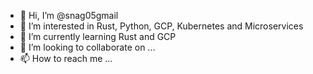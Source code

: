 - 👋 Hi, I’m @snag05gmail
- 👀 I’m interested in Rust, Python, GCP, Kubernetes and Microservices
- 🌱 I’m currently learning Rust and GCP
- 💞️ I’m looking to collaborate on ...
- 📫 How to reach me ...

<!---
snag05gmail/snag05gmail is a ✨ special ✨ repository because its `README.md` (this file) appears on your GitHub profile.
You can click the Preview link to take a look at your changes.
--->
